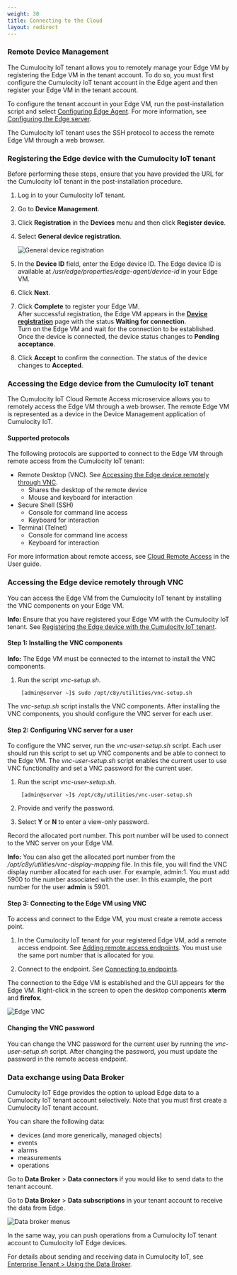 ```yaml
---
weight: 30
title: Connecting to the Cloud
layout: redirect
---
```


### Remote Device Management

The Cumulocity IoT tenant allows you to remotely manage your Edge VM by registering the Edge VM in the tenant account. To do so, you must first configure the Cumulocity IoT tenant account in the Edge agent and then register your Edge VM in the tenant account.

To configure the tenant account in your Edge VM, run the post-installation script and select [Configuring Edge Agent](/guides/edge/installation/#configuring-edge-agent). For more information, see [Configuring the Edge server](/guides/edge/installation/#configuring-the-edge-server).

The Cumulocity IoT tenant uses the SSH protocol to access the remote Edge VM through a web browser.

### Registering the Edge device with the Cumulocity IoT tenant

Before performing these steps, ensure that you have provided the URL for the Cumulocity IoT tenant in the post-installation procedure.   

1. Log in to your Cumulocity IoT tenant. 
2. Go to **Device Management**.
3. Click **Registration** in the **Devices** menu and then click **Register device**.
4. Select **General device registration**.

	<img src="/guides/images/users-guide/DeviceManagement/devmgmt-registration-general.png" alt="General device registration" style="max-width: 100%">

5. In the **Device ID** field, enter the Edge device ID. The Edge device ID is available at */usr/edge/properties/edge-agent/device-id* in your Edge VM.
6. Click **Next**.
7. Click **Complete** to register your Edge VM.<br>
After successful registration, the Edge VM appears in the [**Device registration**](/guides/users-guide/device-management/#dev-registration) page with the status **Waiting for connection**.<br>
Turn on the Edge VM and wait for the connection to be established.
Once the device is connected, the device status changes to **Pending acceptance**.
8. Click **Accept** to confirm the connection. The status of the device changes to **Accepted**.

### Accessing the Edge device from the Cumulocity IoT tenant

The Cumulocity IoT Cloud Remote Access microservice allows you to remotely access the Edge VM through a web browser. The remote Edge VM is represented as a device in the Device Management application of Cumulocity IoT.

#### Supported protocols

The following protocols are supported to connect to the Edge VM through remote access from the Cumulocity IoT tenant:

* Remote Desktop (VNC). See [Accessing the Edge device remotely through VNC](/guides/edge/usage/#accessing-the-edge-device-remotely-through-vnc).
	* Shares the desktop of the remote device
	* Mouse and keyboard for interaction
* Secure Shell (SSH)
	* Console for command line access
	* Keyboard for interaction
* Terminal (Telnet)
	* Console for command line access
	* Keyboard for interaction

For more information about remote access, see [Cloud Remote Access](/guides/users-guide/optional-services/#cloud-remote-access) in the User guide.

### Accessing the Edge device remotely through VNC

You can access the Edge VM from the Cumulocity IoT tenant by installing the VNC components on your Edge VM. 

**Info:** Ensure that you have registered your Edge VM with the Cumulocity IoT tenant. See [Registering the Edge device with the Cumulocity IoT tenant](/guides/edge/usage/#registering-the-edge-device-with-the-cumulocity-iot-tenant).

#### Step 1: Installing the VNC components

**Info:** The Edge VM must be connected to the internet to install the VNC components.

1. Run the script *vnc-setup.sh*.

	` [admin@server ~]$ sudo /opt/c8y/utilities/vnc-setup.sh`

The *vnc-setup.sh* script installs the VNC components. After installing the VNC components, you should configure the VNC server for each user.

#### Step 2: Configuring VNC server for a user

To configure the VNC server, run the *vnc-user-setup.sh* script. Each user should run this script to set up VNC components and be able to connect to the Edge VM. The *vnc-user-setup.sh* script enables the current user to use VNC functionality and set a VNC password for the current user. 
 
1. Run the script *vnc-user-setup.sh*.

	` [admin@server ~]$ /opt/c8y/utilities/vnc-user-setup.sh`

2. Provide and verify the password.

3. Select **Y** or **N** to enter a view-only password.

Record the allocated port number. This port number will be used to connect to the VNC server on your Edge VM.

**Info:** You can also get the allocated port number from the */opt/c8y/utilities/vnc-display-mapping* file. In this file, you will find the VNC display number allocated for each user. For example, admin:1. You must add 5900 to the number associated with the user. In this example, the port number for the user **admin** is 5901.

#### Step 3: Connecting to the Edge VM using VNC

To access and connect to the Edge VM, you must create a remote access point.

1. In the Cumulocity IoT tenant for your registered Edge VM, add a remote access endpoint. See [Adding remote access endpoints](/guides/users-guide/optional-services/#adding-remote-access-endpoints-via-vnc). You must use the same port number that is allocated for you.

2. Connect to the endpoint. See [Connecting to endpoints](/guides/users-guide/optional-services/#connecting-to-endpoints).

The connection to the Edge VM is established and the GUI appears for the Edge VM. Right-click in the screen to open the desktop components **xterm** and **firefox**.

<img src="/guides/images/edge/edge-vnc-gui-screen.png" alt="Edge VNC" style="max-width: 75%">

#### Changing the VNC password

You can change the VNC password for the current user by running the *vnc-user-setup.sh* script. After changing the password, you must update the password in the remote access endpoint.

### Data exchange using Data Broker

Cumulocity IoT Edge provides the option to upload Edge data to a Cumulocity IoT tenant account selectively. Note that you must first create a Cumulocity IoT tenant account.

You can share the following data:

* devices (and more generically, managed objects)
* events
* alarms
* measurements
* operations

Go to **Data Broker** > **Data connectors** if you would like to send data to the tenant account. 

Go to **Data Broker** > **Data subscriptions** in your tenant account to receive the data from Edge.

<img src="/guides/images/users-guide/data-broker-navigator.png" alt="Data broker menus">

In the same way, you can push operations from a Cumulocity IoT tenant account to Cumulocity IoT Edge devices.
 
For details about sending and receiving data in Cumulocity IoT, see [Enterprise Tenant > Using the Data Broker](/guides/users-guide/enterprise-edition#data-broker).

   